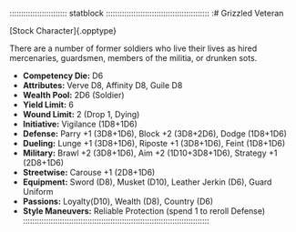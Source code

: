 ::::::::::::::::::::::::: statblock :::::::::::::::::::::::::::::::::::::::::::::
:# Grizzled Veteran

[Stock Character]{.opptype}

There are a number of former soldiers who live their lives as
hired mercenaries, guardsmen, members of the militia, or drunken sots.

- **Competency Die:** D6
- **Attributes:** Verve D8, Affinity D8, Guile D8
- **Wealth Pool:** 2D6 (Soldier)
- **Yield Limit:** 6
- **Wound Limit:** 2 (Drop 1, Dying)
- **Initiative:** Vigilance (1D8+1D6)
- **Defense:** Parry +1 (3D8+1D6), Block +2 (3D8+2D6), Dodge (1D8+1D6)
- **Dueling:** Lunge +1 (3D8+1D6), Riposte +1 (3D8+1D6), Feint (1D8+1D6)
- **Military:** Brawl +2 (3D8+1D6), Aim +2 (1D10+3D8+1D6), Strategy +1 (2D8+1D6)
- **Streetwise:** Carouse +1 (2D8+1D6)
- **Equipment:** Sword (D8), Musket (D10), Leather Jerkin (D6), Guard Uniform
- **Passions:** Loyalty(D10), Wealth (D8), Country (D6)
- **Style Maneuvers:** Reliable Protection (spend 1 to reroll Defense)
:::::::::::::::::::::::::::::::::::::::::::::::::::::::::::::::::::::::::::::::::
